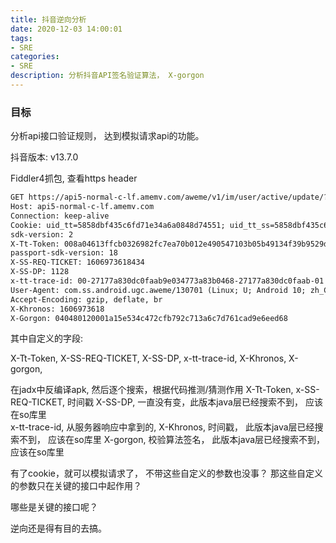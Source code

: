 ```yaml
---
title: 抖音逆向分析
date: 2020-12-03 14:00:01
tags: 
- SRE
categories:
- SRE
description: 分析抖音API签名验证算法， X-gorgon
---
```


### 目标

分析api接口验证规则， 达到模拟请求api的功能。 

抖音版本: v13.7.0

Fiddler4抓包, 查看https header 
```txt
GET https://api5-normal-c-lf.amemv.com/aweme/v1/im/user/active/update/?action=heartbeat&manifest_version_code=130701&_rticket=1606973618429&app_type=normal&iid=2145888160713079&channel=aweGW&device_type=ONEPLUS+A6010&language=zh&cpu_support64=true&host_abi=armeabi-v7a&resolution=1080*2218&openudid=40f8b5a434634c74&update_version_code=13709900&cdid=a50bd51f-04e0-44b1-9926-672c354ffb32&appTheme=dark&os_api=29&dpi=420&oaid=4EDAA33B702F2976635BABC5F2C7A47E89732275A8798E1DA3F8A4BDA609FDF6&ac=wifi&device_id=3394925657863287&os_version=10&version_code=130700&app_name=aweme&version_name=13.7.0&device_brand=OnePlus&ssmix=a&device_platform=android&aid=1128&ts=1606973616 HTTP/1.1
Host: api5-normal-c-lf.amemv.com
Connection: keep-alive
Cookie: uid_tt=5858dbf435c6fd71e34a6a0848d74551; uid_tt_ss=5858dbf435c6fd71e34a6a0848d74551; sid_guard=8a04613ffcb0326982fc7ea70b012e49%7C1605671003%7C4612913%7CSun%2C+10-Jan-2021+13%3A05%3A16+GMT; sid_tt=8a04613ffcb0326982fc7ea70b012e49; sessionid=8a04613ffcb0326982fc7ea70b012e49; sessionid_ss=8a04613ffcb0326982fc7ea70b012e49; odin_tt=3a0d2086e7cf147177332d9e487f97a0117e610bdb44c48480dad37836bdd3821f7343a1be453e0c2ad7810f9d2d5412e98641a96fedb2aaf835abd9e0b2f469; install_id=2145888160713079; ttreq=1$27838938561a4612672f212a3d3d0f86cd27443d
sdk-version: 2
X-Tt-Token: 008a04613ffcb0326982fc7ea70b012e490547103b05b49134f39b9529dba7467f9750024b97afb8c031c677e83b0ccd89b9809593a994a4f7361ee91dfd43c36d789c00a7272e2bcbbe7c6ca57e27ac775a6-1.0.0
passport-sdk-version: 18
X-SS-REQ-TICKET: 1606973618434
X-SS-DP: 1128
x-tt-trace-id: 00-27177a830dc0faab9e034773a83b0468-27177a830dc0faab-01
User-Agent: com.ss.android.ugc.aweme/130701 (Linux; U; Android 10; zh_CN; ONEPLUS A6010; Build/QKQ1.190716.003; Cronet/TTNetVersion:58eeeb7f 2020-11-03 QuicVersion:47946d2a 2020-10-14)
Accept-Encoding: gzip, deflate, br
X-Khronos: 1606973618
X-Gorgon: 040480120001a15e534c472cfb792c713a6c7d761cad9e6eed68
```
其中自定义的字段:

X-Tt-Token,	X-SS-REQ-TICKET,  X-SS-DP, x-tt-trace-id, X-Khronos, X-gorgon,

在jadx中反编译apk, 然后逐个搜索，根据代码推测/猜测作用
X-Tt-Token,
x-SS-REQ-TICKET, 时间戳
X-SS-DP, 一直没有变，此版本java层已经搜索不到， 应该在so库里  
x-tt-trace-id, 从服务器响应中拿到的, 
X-Khronos, 时间戳， 此版本java层已经搜索不到， 应该在so库里
X-gorgon, 校验算法签名， 此版本java层已经搜索不到， 应该在so库里

有了cookie，就可以模拟请求了， 不带这些自定义的参数也没事？ 那这些自定义的参数只在关键的接口中起作用？ 

哪些是关键的接口呢？

逆向还是得有目的去搞。 
